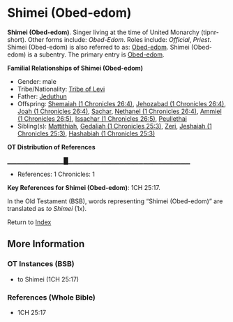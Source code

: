 # Shimei (Obed-edom)
**Shimei (Obed-edom)**. 
Singer living at the time of United Monarchy (tipnr-short). 
Other forms include: 
*Obed-Edom*. 
Roles include: 
_Official_, _Priest_. 
Shimei (Obed-edom) is also referred to as: 
[Obed-edom](Obed-edom.md). 
Shimei (Obed-edom) is a subentry. The primary entry is 
[Obed-edom](Obed-edom.md). 




**Familial Relationships of Shimei (Obed-edom)**


* Gender: male
* Tribe/Nationality: [Tribe of Levi](../../../groups/md/acai/Levi.md)
* Father: [Jeduthun](Jeduthun.md)
* Offspring: [Shemaiah (1 Chronicles 26:4)](Shemaiah.9.md), [Jehozabad (1 Chronicles 26:4)](Jehozabad.2.md), [Joah (1 Chronicles 26:4)](Joah.3.md), [Sachar](Sachar.md), [Nethanel (1 Chronicles 26:4)](Nethanel.5.md), [Ammiel (1 Chronicles 26:5)](Ammiel.3.md), [Issachar (1 Chronicles 26:5)](Issachar.2.md), [Peullethai](Peullethai.md)
* Sibling(s): [Mattithiah](Mattithiah.2.md), [Gedaliah (1 Chronicles 25:3)](Gedaliah.4.md), [Zeri](Zeri.md), [Jeshaiah (1 Chronicles 25:3)](Jeshaiah.3.md), [Hashabiah (1 Chronicles 25:3)](Hashabiah.3.md)


**OT Distribution of References**

▁▁▁▁▁▁▁▁▁▁▁▁█▁▁▁▁▁▁▁▁▁▁▁▁▁▁▁▁▁▁▁▁▁▁▁▁▁▁
* References: 1 Chronicles: 1



**Key References for Shimei (Obed-edom)**: 
1CH 25:17. 


In the Old Testament (BSB), words representing “Shimei (Obed-edom)” are translated as 
*to Shimei* (1x). 




Return to [Index](00-Index.md)

## More Information

### OT Instances (BSB)

* to Shimei (1CH 25:17)



### References (Whole Bible)

* 1CH 25:17



